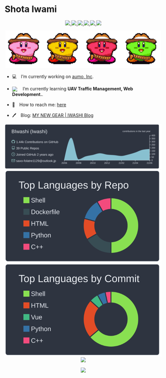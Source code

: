 <!-- ## ⚡[Portfolio](https://biwashi.github.io/Portfolio/) -->


# Shota Iwami

<div align="center">
<a href="https://www.linkedin.com/in/shota-iwami-biwashi/">
<img src="https://cdn.worldvectorlogo.com/logos/linkedin-icon-2.svg" height="25"></img> 
</a>

<a href="https://twitter.com/B_Sardine">
<img src="https://cdn.worldvectorlogo.com/logos/twitter-6.svg" height="25"></img> 
</a>

<a href="https://www.facebook.com/jazzy.yuzax">
<img src="https://cdn.worldvectorlogo.com/logos/facebook-3.svg" height="25"></img> 
</a>

<a href="https://www.youtube.com/channel/UCAU_H_MlThRRhmw91V9g30A">
<img src="https://cdn.worldvectorlogo.com/logos/youtube-3.svg" height="25"></img> 
</a>

<a href="https://youtrust.jp/users/shota_iwami">
<img src="https://storage.googleapis.com/studio-design-assets/projects/bXqzgynyaD/s-404x334_aa72d8b4-83bf-4694-8c5d-b03699448661.svg" height="25"></img> 
</a>

<a href="https://qiita.com/BIwashi">
  <img width="25px" src="https://cdn.qiita.com/assets/favicons/public/production-c620d3e403342b1022967ba5e3db1aaa.ico" />
</a>
</div>




<div align="center">

![](https://github.com/BIwashi/BIwashi/blob/master/kirby.gif?raw=true)

</div>

- :computer:　I’m currently working on [aumo, Inc](https://aumo.co.jp/).
-    <img src="https://cdn.worldvectorlogo.com/logos/webdev-1.svg" height="12" align="center"></img>　 I’m currently learning **UAV Traffic Management, Web Development.**.

- 💬　How to reach me: [here](https://github.com/BIwashi/BIwashi/issues)
- :pen:　Blog: [MY NEW GEAR | IWASHI Blog](https://biwashi.github.io/blog/)



<div align="center">
<img src = "https://raw.githubusercontent.com/BIwashi/BIwashi/master/profile-summary-card-output/nord_dark/0-profile-details.svg">
<img src = "https://raw.githubusercontent.com/BIwashi/BIwashi/master/profile-summary-card-output/nord_dark/1-repos-per-language.svg">
<img src = "https://raw.githubusercontent.com/BIwashi/BIwashi/master/profile-summary-card-output/nord_dark/2-most-commit-language.svg">
</div>


<div align="center">
  <img width=800 src="https://github-profile-trophy.vercel.app/?username=BIwashi&theme=onedark&row=1&column=7&no-frame=true"/>
<div align="center">
  
  
  
![](https://komarev.com/ghpvc/?username=BIwashi&color=green)



<!--
**BIwashi/BIwashi** is a ✨ _special_ ✨ repository because its `README.md` (this file) appears on your GitHub profile.

Here are some ideas to get you started:

- 🔭 I’m currently working on ...
- 🌱 I’m currently learning ...
- 👯 I’m looking to collaborate on ...
- 🤔 I’m looking for help with ...
- 💬 Ask me about ...
- 📫 How to reach me: ...
- 😄 Pronouns: ...
- ⚡ Fun fact: ...
-->
